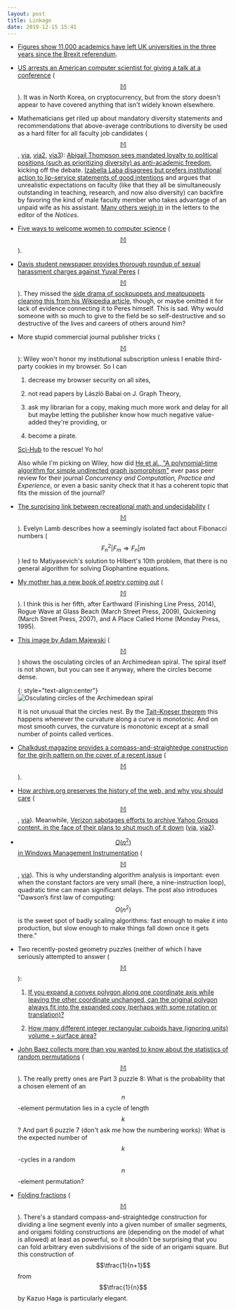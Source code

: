 ```yaml
---
layout: post
title: Linkage
date: 2019-12-15 15:41
---
```

* [Figures show 11,000 academics have left UK universities in the three years since the Brexit referendum](https://www.theguardian.com/education/2019/dec/01/lib-dems-brexit-brain-drain-eu-academics).

* [US arrests an American computer scientist for giving a talk at a conference](https://www.latimes.com/california/story/2019-12-02/american-computer-expert-arrested-north-korea-talk-cryptocurrency) ([$$\mathbb{M}$$](https://mathstodon.xyz/@11011110/103242730915859586)). It was in North Korea, on cryptocurrency, but from the story doesn't appear to have covered anything that isn't widely known elsewhere.

* Mathematicians get riled up about mandatory diversity statements and recommendations that above-average contributions to diversity be used as a hard filter for all faculty job candidates ([$$\mathbb{M}$$](https://mathstodon.xyz/@11011110/103248639071738786), [via](https://www.insidehighered.com/news/2019/11/19/mathematician-comes-out-against-mandatory-diversity-statements-while-others-say-they), [via2](https://mathstodon.xyz/@pkra/103237286846736065), [via3](https://cybre.space/@zardoz/103310868212435260)): [Abigail Thompson sees mandated loyalty to political positions (such as prioritizing diversity) as anti-academic freedom](https://www.ams.org/journals/notices/201911/rnoti-p1778.pdf), kicking off the debate. [Izabella Laba disagrees but prefers institutional action to lip-service statements of good intentions](https://ilaba.wordpress.com/2019/12/01/diversity-statements/) and argues that unrealistic expectations on faculty (like that they all be simultaneously outstanding in teaching, research, and now also diversity) can backfire by favoring the kind of male faculty member who takes advantage of an unpaid wife as his assistant. [Many others weigh in](https://www.ams.org/journals/notices/202001/rnoti-o1.pdf) in the letters to the editor of the _Notices_.

* [Five ways to welcome women to computer science](https://www.chronicle.com/article/5-Ways-to-Welcome-Women-to/247541) ([$$\mathbb{M}$$](https://mathstodon.xyz/@11011110/103256355399857427)).

* [Davis student newspaper provides thorough roundup of sexual harassment charges against Yuval Peres](https://theaggie.org/2019/12/05/yuval-peres-math-professor-with-series-of-sexual-misconduct-allegations-levied-against-him-gives-lecture-at-uc-davis/) ([$$\mathbb{M}$$](https://mathstodon.xyz/@11011110/103259258824223410)). They missed the [side drama of sockpuppets and meatpuppets cleaning this from his Wikipedia article](https://en.wikipedia.org/wiki/Wikipedia:Sockpuppet_investigations/Pedantisch/Archive), though, or maybe omitted it for lack of evidence connecting it to Peres himself. This is sad. Why would someone with so much to give to the field be so self-destructive and so destructive of the lives and careers of others around him?

* More stupid commercial journal publisher tricks ([$$\mathbb{M}$$](https://mathstodon.xyz/@11011110/103264128297632805)): Wiley won't honor my institutional subscription unless I enable third-party cookies in my browser. So I can

  1. decrease my browser security on all sites,

  2. not read papers by László Babai on J. Graph Theory,

  3. ask my librarian for a copy, making much more work and delay for all but maybe letting the publisher know how much negative value-added they're providing, or

  4. become a pirate.
  
  [Sci-Hub](https://en.wikipedia.org/wiki/Sci-Hub) to the rescue! Yo ho!

  Also while I'm picking on Wiley, how did [He et al., "A polynomial‐time algorithm for simple undirected graph isomorphism"](https://doi.org/10.1002/cpe.5484) ever pass peer review for their journal _Concurrency and Computation, Practice and Experience_, or even a basic sanity check that it has a coherent topic that fits the mission of the journal? 

* [The surprising link between recreational math and undecidability](https://blogs.scientificamerican.com/roots-of-unity/the-surprising-link-between-recreational-math-and-undecidability/) ([$$\mathbb{M}$$](https://mathstodon.xyz/@11011110/103267941967518229)). Evelyn Lamb describes how a seemingly isolated fact about Fibonacci numbers ($$F_n^2\vert F_m\Rightarrow F_n\vert m$$) led to Matiyasevich's solution to Hilbert's 10th problem, that there is no general algorithm for solving Diophantine equations.

* [My mother has a new book of poetry coming out](https://www.maureeneppstein.com/mve_journal/?p=2028) ([$$\mathbb{M}$$](https://mathstodon.xyz/@11011110/103273857130169711)). I think this is her fifth, after Earthward (Finishing Line Press, 2014), Rogue Wave at Glass Beach (March Street Press, 2009), Quickening (March Street Press, 2007), and A Place Called Home (Monday Press, 1995).

* [This image by Adam Majewski](https://commons.wikimedia.org/wiki/File:Osculating_circles_of_the_Archimedean_spiral.svg) ([$$\mathbb{M}$$](https://mathstodon.xyz/@11011110/103279309793264877)) shows the osculating circles of an Archimedean spiral. The spiral itself is not shown, but you can see it anyway, where the circles become dense.

  {: style="text-align:center"}
![Osculating circles of the Archimedean spiral]({{site.baseurl}}/assets/2019/archimedean-osculation.svg)

  It is not unusual that the circles nest. By the [Tait–Kneser theorem](https://en.wikipedia.org/wiki/Tait%E2%80%93Kneser_theorem) this happens whenever the curvature along a curve is monotonic. And on most smooth curves, the curvature is monotonic except at a small number of points called vertices.

* [Chalkdust magazine provides a compass-and-straightedge construction for the girih pattern on the cover of a recent issue](http://chalkdustmagazine.com/front-page-banner/constructing-the-cover-of-issue-10/) ([$$\mathbb{M}$$](https://mathstodon.xyz/@11011110/103284659404495472)).

* [How archive.org preserves the history of the web, and why you should care](https://twitter.com/textfiles/status/1204428311553642496) ([$$\mathbb{M}$$](https://mathstodon.xyz/@11011110/103291205125122328), [via](https://news.ycombinator.com/item?id=21764592)). Meanwhile, [Verizon sabotages efforts to archive Yahoo Groups content, in the face of their plans to shut much of it down](https://modsandmembersblog.wordpress.com/2019/12/08/verizon-yahoo-bad-form/) ([via](https://news.ycombinator.com/item?id=21737696), [via2](https://boingboing.net/2019/12/08/oath-makes-you-swear-2.html)).

* [$$O(n^2)$$ in Windows Management Instrumentation](https://randomascii.wordpress.com/2019/12/08/on2-again-now-in-wmi/) ([$$\mathbb{M}$$](https://mathstodon.xyz/@11011110/103299014968956821), [via](https://news.ycombinator.com/item?id=21743424)). This is why understanding algorithm analysis is important: even when the constant factors are very small (here, a nine-instruction loop), quadratic time can mean significant delays. The post also introduces "Dawson’s first law of computing: $$O(n^2)$$ is the sweet spot of badly scaling algorithms: fast enough to make it into production, but slow enough to make things fall down once it gets there."

* Two recently-posted geometry puzzles (neither of which I have seriously attempted to answer ([$$\mathbb{M}$$](https://mathstodon.xyz/@11011110/103304781327067493)):

  1. [If you expand a convex polygon along one coordinate axis while leaving the other coordinate unchanged, can the original polygon always fit into the expanded copy (perhaps with some rotation or translation)?](https://discrete-notes.github.io/polygon%20problem)

  2. [How many different integer rectangular cuboids have (ignoring units) volume = surface area?](https://fivethirtyeight.com/features/can-you-solve-a-particularly-prismatic-puzzle/)

* [John Baez collects more than you wanted to know about the statistics of random permutations](http://math.ucr.edu/home/baez/permutations/) ([$$\mathbb{M}$$](https://mathstodon.xyz/@11011110/103310641851251562)). The really pretty ones are Part 3 puzzle 8: What is the probability that a chosen element of an $$n$$-element permutation lies in a cycle of length $$k$$? And part 6 puzzle 7 (don't ask me how the numbering works): What is the expected number of $$k$$-cycles in a random $$n$$-element permutation?

* [Folding fractions](https://wild.maths.org/folding-fractions) ([$$\mathbb{M}$$](https://mathstodon.xyz/@11011110/103314218243317735)). There's a standard compass-and-straightedge construction for dividing a line segment evenly into a given number of smaller segments, and origami folding constructions are (depending on the model of what is allowed) at least as powerful, so it shouldn't be surprising that you can fold arbitrary even subdivisions of the side of an origami square. But this construction of $$\tfrac{1}{n+1}$$ from $$\tfrac{1}{n}$$ by Kazuo Haga is particularly elegant.